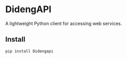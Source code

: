 # DidengAPI

A lightweight Python client for accessing web services.

## Install

```bash
pip install Didengapi